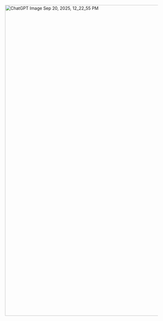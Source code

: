 <img width="1024" height="1024" alt="ChatGPT Image Sep 20, 2025, 12_22_55 PM" src="https://github.com/user-attachments/assets/4d619285-e39e-4932-9eec-47309f04df50" />
